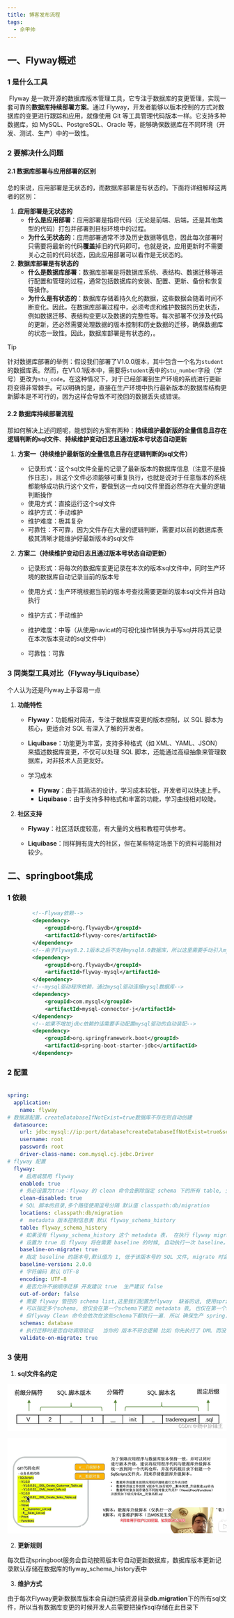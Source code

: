 ```yaml
---
title: 博客发布流程
tags:
  - 佘甲帅
---
```




## 一、Flyway概述

### 1 是什么工具

​	Flyway 是一款开源的数据库版本管理工具，它专注于数据库的变更管理，实现一套可靠的**数据库持续部署方案**。通过 Flyway，开发者能够以版本控制的方式对数据库的变更进行跟踪和应用，就像使用 Git 等工具管理代码版本一样。它支持多种数据库，如 MySQL、PostgreSQL、Oracle 等，能够确保数据库在不同环境（开发、测试、生产）中的一致性。



### 2 要解决什么问题

[转载]: (https://www.bilibili.com/video/BV12t42147Cp/?spm_id_from=333.337.search-card.all.click&amp;vd_source=a51416fdc1c05fee728077538bb353b8)



#### 2.1 数据库部署与应用部署的区别

总的来说，应用部署是无状态的，而数据库部署是有状态的。下面将详细解释这两者的区别：

1. **应用部署是无状态的**
   - **什么是应用部署**：应用部署是指将代码（无论是前端、后端，还是其他类型的代码）打包并部署到目标环境中的过程。
   - **为什么无状态的**：应用部署通常不涉及历史数据等信息，因此每次部署时只需要将最新的代码**覆盖**掉旧的代码即可。也就是说，应用更新时不需要关心之前的代码状态，因此应用部署可以看作是无状态的。
2. **数据库部署是有状态的**
   - **什么是数据库部署**：数据库部署是将数据库系统、表结构、数据迁移等进行配置和管理的过程，通常包括数据库的安装、配置、更新、备份和恢复等操作。
   - **为什么是有状态的**：数据库存储着持久化的数据，这些数据会随着时间不断变化。因此，在数据库部署过程中，必须考虑和维护数据的历史状态，例如数据迁移、表结构变更以及数据的完整性等。每次部署不仅涉及代码的更新，还必然需要处理数据的版本控制和历史数据的迁移，确保数据库的状态一致性。因此，数据库部署是有状态的，。



> [!tip]
>
> 针对数据库部署的举例：假设我们部署了V1.0.0版本，其中包含一个名为`student`的数据库表。然而，在V1.0.1版本中，需要将`student`表中的`stu_number`字段（学号）更改为`stu_code`。在这种情况下，对于已经部署到生产环境的系统进行更新将变得非常棘手。可以明确的是，直接在生产环境中执行最新版本的数据库结构更新脚本是不可行的，因为这样会导致不可挽回的数据丢失或错误。



#### 2.2 数据库持续部署流程

​	那如何解决上述问题呢，能想到的方案有两种：**持续维护最新版的全量信息且存在逻辑判断的sql文件**、**持续维护变动日志且通过版本号状态自动更新**

1. **方案一（持续维护最新版的全量信息且存在逻辑判断的sql文件）**

   - 记录形式：这个sql文件全量的记录了最新版本的数据库信息（注意不是操作日志），且这个文件必须能够可重复执行，也就是说对于任意版本的系统都能够成功执行这个文件，要做到这一点sql文件里面必然存在大量的逻辑判断操作
   - 使用方式：直接运行这个sql文件
   - 维护方式：手动维护
   - 维护难度：极其复杂
   - 可靠性：不可靠，因为文件存在大量的逻辑判断，需要对以前的数据库表极其清晰才能维护好最新版本的sql文件

2. **方案二（持续维护变动日志且通过版本号状态自动更新）**

   - 记录形式：将每次的数据库变更记录在本次的版本sql文件中，同时生产环境的数据库自动记录当前的版本号
   - 使用方式：生产环境根据当前的版本号查找需要更新的版本sql文件并自动执行

   - 维护方式：手动维护
   - 维护难度：中等（从使用navicat的可视化操作转换为手写sql并将其记录在本次版本变动的sql文件中）
   - 可靠性：可靠



### 3 同类型工具对比（Flyway与Liquibase）

个人认为还是Flyway上手容易一点

1. **功能特性**

   - **Flyway**：功能相对简洁，专注于数据库变更的版本控制，以 SQL 脚本为核心，更适合对 SQL 有深入了解的开发者。

   - **Liquibase**：功能更为丰富，支持多种格式（如 XML、YAML、JSON）来描述数据库变更，不仅可以处理 SQL 脚本，还能通过高级抽象来管理数据库，对非技术人员更友好。

   - 学习成本
     - **Flyway**：由于其简洁的设计，学习成本较低，开发者可以快速上手。
     - **Liquibase**：由于支持多种格式和丰富的功能，学习曲线相对较陡。

2. **社区支持**

   - **Flyway**：社区活跃度较高，有大量的文档和教程可供参考。

   - **Liquibase**：同样拥有庞大的社区，但在某些特定场景下的资料可能相对较少。





## 二、springboot集成

### 1 依赖

```xml
        <!--Flyway依赖-->
        <dependency>
            <groupId>org.flywaydb</groupId>
            <artifactId>flyway-core</artifactId>
        </dependency>
        <!--由于Flyway8.2.1版本之后不支持mysql8.0数据库，所以这里需要手动引入mysql的相关依赖-->
        <dependency>
            <groupId>org.flywaydb</groupId>
            <artifactId>flyway-mysql</artifactId>
        </dependency>
        <!--mysql驱动程序依赖，通过mysql驱动连接mysql数据库-->
        <dependency>
            <groupId>com.mysql</groupId>
            <artifactId>mysql-connector-j</artifactId>
        </dependency>
        <!--如果不增加jdbc依赖的话需要手动配置mysql驱动的自动装配-->
        <dependency>
            <groupId>org.springframework.boot</groupId>
            <artifactId>spring-boot-starter-jdbc</artifactId>
        </dependency>
```





### 2 配置

```yml

spring:
  application:
    name: flyway
# 数据源配置，createDatabaseIfNotExist=true数据库不存在则自动创建
  datasource:
    url: jdbc:mysql://ip:port/database?createDatabaseIfNotExist=true&serverTimezone=Hongkong&useUnicode=true&characterEncoding=utf-8&useSSL=false&nullCatalogMeansCurrent=true&allowPublicKeyRetrieval=true
    username: root
    password: root
    driver-class-name: com.mysql.cj.jdbc.Driver
# flyway 配置
  flyway:
    # 启用或禁用 flyway
    enabled: true
    # 务必设置为true：flyway 的 clean 命令会删除指定 schema 下的所有 table, 生产务必禁掉。这个默认值是 false 理论上作为默认配置是不科学的。
    clean-disabled: true
    # SQL 脚本的目录,多个路径使用逗号分隔 默认值 classpath:db/migration
    locations: classpath:db/migration
    #  metadata 版本控制信息表 默认 flyway_schema_history
    table: flyway_schema_history
    # 如果没有 flyway_schema_history 这个 metadata 表， 在执行 flyway migrate 命令之前, 必须先执行 flyway baseline 命令
    # 设置为 true 后 flyway 将在需要 baseline 的时候, 自动执行一次 baseline。
    baseline-on-migrate: true
    # 指定 baseline 的版本号,默认值为 1, 低于该版本号的 SQL 文件, migrate 时会被忽略
    baseline-version: 2.0.0
    # 字符编码 默认 UTF-8
    encoding: UTF-8
    # 是否允许不按顺序迁移 开发建议 true  生产建议 false
    out-of-order: false
    # 需要 flyway 管控的 schema list,这里我们配置为flyway  缺省的话, 使用spring.datasource.url 配置的那个 schema,
    # 可以指定多个schema, 但仅会在第一个schema下建立 metadata 表, 也仅在第一个schema应用migration sql 脚本.
    # 但flyway Clean 命令会依次在这些schema下都执行一遍. 所以 确保生产 spring.flyway.clean-disabled 为 true
    schemas: database
    # 执行迁移时是否自动调用验证   当你的 版本不符合逻辑 比如 你先执行了 DML 而没有 对应的DDL 会抛出异常
    validate-on-migrate: true
```





### 3 使用



1. **sql文件名约定**

![在这里插入图片描述](https://raw.githubusercontent.com/she1110/typora-/master/aed08df531886c236977a8f5998fb1a6.png)

![image-20250426235041625](https://raw.githubusercontent.com/she1110/typora-/master/image-20250426235041625.png)



2. **更新规则**

​	每次启动springboot服务会自动按照版本号自动更新数据库，数据库版本更新记录默认存储在数据库的flyway_schema_history表中



3. **维护方式**

​	由于每次Flyway更新数据库版本会自动扫描资源目录**db.migration**下的所有sql文件，所以当有数据库变更的时候开发人员需要把操作sql存储在此目录下













